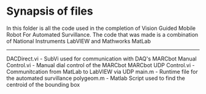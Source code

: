 # Synapsis of files
In this folder is all the code used in the completion of Vision Guided Mobile Robot For Automated Survillance.
The code that was made is a combination of National Instruments LabVIEW and Mathworks MatLab
************
DACDirect.vi - SubVi used for communication with DAQ's
MARCbot Manual Control.vi - Manual dial control of the MARCbot
MARCbot UDP Control.vi - Communitcation from MatLab to LabVIEW via UDP
main.m - Runtime file for the automated survillance
polygeom.m - Matlab Script used to find the centroid of the bounding box
